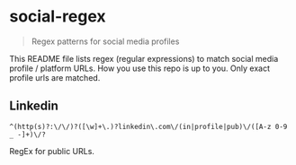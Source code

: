 # social-regex
> Regex patterns for social media profiles

This README file lists regex (regular expressions) to match social media profile / platform URLs. How you use this repo is up to you. Only exact profile urls are matched.

## Linkedin
`^(http(s)?:\/\/)?([\w]+\.)?linkedin\.com\/(in|profile|pub)\/([A-z 0-9 _ -]+)\/?`

RegEx for public URLs.
